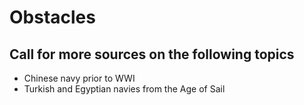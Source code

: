 # Obstacles

## Call for more sources on the following topics

- Chinese navy prior to WWI
- Turkish and Egyptian navies from the Age of Sail